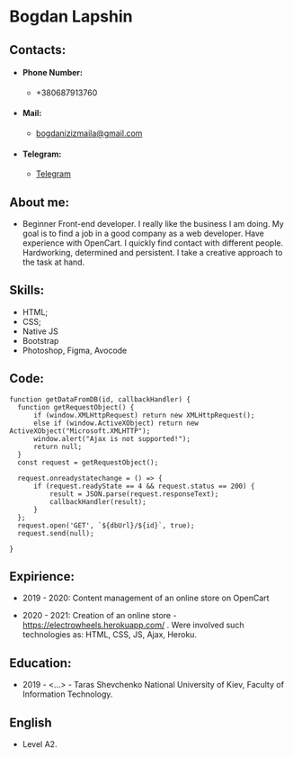 # Bogdan Lapshin


## Contacts:
 - #### Phone Number:
    - +380687913760
 - #### Mail:
    - <bogdanizizmaila@gmail.com>
 - #### Telegram:
    - [Telegram](https://t.me/benzbogd)

## About me:
 - Beginner Front-end developer. I really like the business I am doing. My goal is to find a job in a good company as a web developer. Have experience with OpenCart. I quickly find contact with different people. Hardworking, determined and persistent. I take a creative approach to the task at hand.


## Skills:
 - HTML;
 - CSS;
 - Native JS
 - Bootstrap
 - Photoshop, Figma, Avocode

## Code:
    function getDataFromDB(id, callbackHandler) {
      function getRequestObject() {
          if (window.XMLHttpRequest) return new XMLHttpRequest();
          else if (window.ActiveXObject) return new ActiveXObject("Microsoft.XMLHTTP");
          window.alert("Ajax is not supported!");
          return null;
      }
      const request = getRequestObject();

      request.onreadystatechange = () => {
          if (request.readyState == 4 && request.status == 200) {
              result = JSON.parse(request.responseText);
              callbackHandler(result);
          }
      };
      request.open('GET', `${dbUrl}/${id}`, true);
      request.send(null);

    }


## Expirience:
  - 2019 - 2020: Content management of an online store on OpenCart

  - 2020 - 2021: Creation of an online store - https://electrowheels.herokuapp.com/ . Were involved such technologies as: HTML, CSS, JS, Ajax, Heroku.


## Education:
  - 2019 - <...> - Taras Shevchenko National University of Kiev, Faculty of Information Technology.

## English
  - Level A2.
